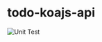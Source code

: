 # todo-koajs-api

![Unit Test](https://github.com/ludndev/todo-koajs-api/actions/workflows/node.js.yml/badge.svg)

